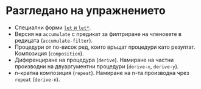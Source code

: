 Разгледано на упражнението
==========================

* Специални форми [`let` и `let*`](http://www.schemers.org/Documents/Standards/R5RS/HTML/r5rs-Z-H-7.html#%_sec_4.2.2).
* Версия на `accumulate` с предикат за филтриране на членовете в редицата (`accumulate-filter`).
* Процедури от по-висок ред, които връщат процедури като резултат. Композиция (`composition`).
* Диференциране на процедура (`derive`). Намиране на частни производни на двуаргументни процедури (`derive-x`, `derive-y`).
* n-кратна композиция (`repeat`). Намиране на n-та производна чрез `repeat` (`derive-n`).
